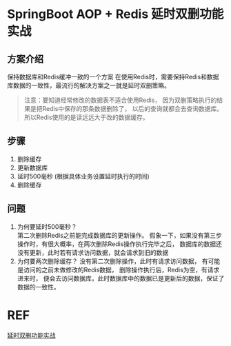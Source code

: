 # SpringBoot AOP + Redis 延时双删功能实战

## 方案介绍
保持数据库和Redis缓冲一致的一个方案
在使用Redis时，需要保持Redis和数据库数据的一致性，最流行的解决方案之一就是延时双删策略。

>注意：要知道经常修改的数据表不适合使用Redis，
> 因为双删策略执行的结果是把Redis中保存的那条数据删除了，
> 以后的查询就都会去查询数据库。所以Redis使用的是读远远大于改的数据缓存。

## 步骤
1. 删除缓存
2. 更新数据库
3. 延时500毫秒 (根据具体业务设置延时执行的时间)
4. 删除缓存

## 问题
1. 为何要延时500毫秒？
   <br>第二次删除Redis之前能完成数据库的更新操作。
    假象一下，如果没有第三步操作时，有很大概率，在两次删除Redis操作执行完毕之后，
    数据库的数据还没有更新，此时若有请求访问数据，就会请求到旧的数据
2. 为何要两次删除缓存？
   没有第二次删除操作，此时有请求访问数据，
   有可能是访问的之前未做修改的Redis数据，
   删除操作执行后，Redis为空，有请求进来时，
   便会去访问数据库，此时数据库中的数据已是更新后的数据，保证了数据的一致性。
# REF

[延时双删功能实战](https://mp.weixin.qq.com/s/GqDDaQ9cO2qXS2qM6q_xxg)